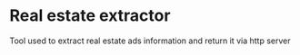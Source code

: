 # Real estate extractor

Tool used to extract real estate ads information and return it via http server